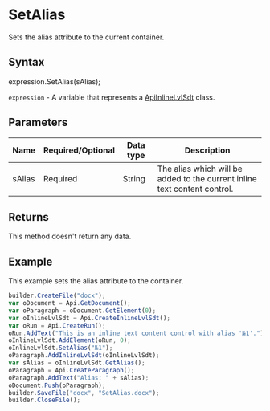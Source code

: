 # SetAlias

Sets the alias attribute to the current container.

## Syntax

expression.SetAlias(sAlias);

`expression` - A variable that represents a [ApiInlineLvlSdt](../ApiInlineLvlSdt.md) class.

## Parameters

| **Name** | **Required/Optional** | **Data type** | **Description** |
| ------------- | ------------- | ------------- | ------------- |
| sAlias | Required | String | The alias which will be added to the current inline text content control. |

## Returns

This method doesn't return any data.

## Example

This example sets the alias attribute to the container.

```javascript
builder.CreateFile("docx");
var oDocument = Api.GetDocument();
var oParagraph = oDocument.GetElement(0);
var oInlineLvlSdt = Api.CreateInlineLvlSdt();
var oRun = Api.CreateRun();
oRun.AddText("This is an inline text content control with alias '№1'.");
oInlineLvlSdt.AddElement(oRun, 0);
oInlineLvlSdt.SetAlias("№1");
oParagraph.AddInlineLvlSdt(oInlineLvlSdt);
var sAlias = oInlineLvlSdt.GetAlias();
oParagraph = Api.CreateParagraph();
oParagraph.AddText("Alias: " + sAlias);
oDocument.Push(oParagraph);
builder.SaveFile("docx", "SetAlias.docx");
builder.CloseFile();
```